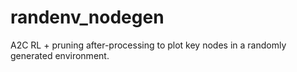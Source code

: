 # randenv_nodegen
A2C RL + pruning after-processing to plot key nodes in a randomly generated environment. 

